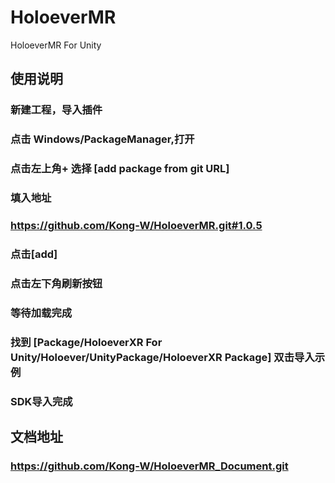 # HoloeverMR
HoloeverMR For Unity


## 使用说明

### 新建工程，导入插件

### 点击 Windows/PackageManager,打开

### 点击左上角+ 选择 [add package from git URL]

### 填入地址

###     https://github.com/Kong-W/HoloeverMR.git#1.0.5 

### 点击[add]

### 点击左下角刷新按钮

### 等待加载完成

### 找到 [Package/HoloeverXR For Unity/Holoever/UnityPackage/HoloeverXR Package] 双击导入示例

### SDK导入完成

## 文档地址 
###   https://github.com/Kong-W/HoloeverMR_Document.git
